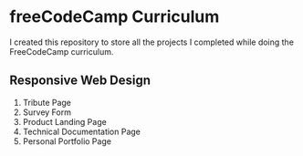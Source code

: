 # freeCodeCamp Curriculum
I created this repository to store all the projects I completed while doing the FreeCodeCamp curriculum.

## Responsive Web Design
1. Tribute Page
2. Survey Form
3. Product Landing Page
4. Technical Documentation Page
5. Personal Portfolio Page
